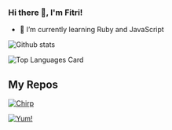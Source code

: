 
### Hi there 👋, I'm Fitri!

- 🌱 I’m currently learning Ruby and JavaScript 

![Github stats](https://github-readme-stats.vercel.app/api?username=fitrisinta&theme=react&show_icons=true&count_private=true)

![Top Languages Card](https://github-readme-stats.vercel.app/api/top-langs/?username=fitrisinta&layout=compact)


## My Repos

[![Chirp](https://github-readme-stats.vercel.app/api/pin/?username=fitrisinta&repo=chirp&show_owner=true)](https://github.com/fitrisinta/chirp)

[![Yum!](https://github-readme-stats.vercel.app/api/pin/?username=fitrisinta&repo=yum&show_owner=true)](https://github.com/fitrisinta/yum)
